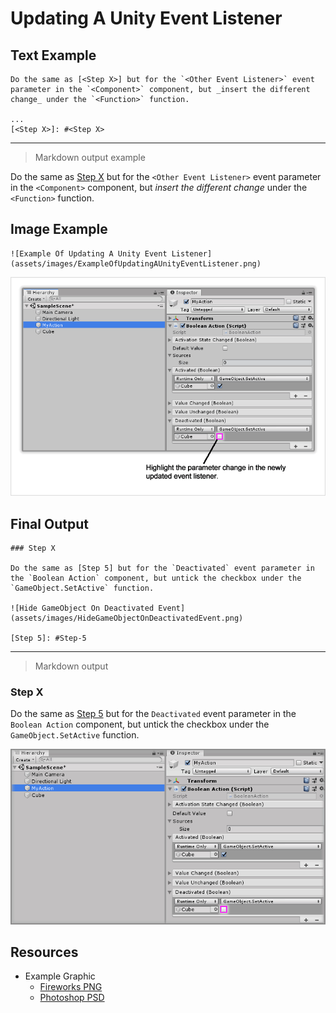 # Updating A Unity Event Listener

## Text Example

```
Do the same as [<Step X>] but for the `<Other Event Listener>` event parameter in the `<Component>` component, but _insert the different change_ under the `<Function>` function.

...
[<Step X>]: #<Step X>
```

---

> Markdown output example

Do the same as [Step X] but for the `<Other Event Listener>` event parameter in the `<Component>` component, but _insert the different change_ under the `<Function>` function.

[Step X]: #Step-X

## Image Example

```
![Example Of Updating A Unity Event Listener](assets/images/ExampleOfUpdatingAUnityEventListener.png)
```

![Example Of Updating A Unity Event Listener](assets/images/ExampleOfUpdatingAUnityEventListener.png)

## Final Output

```
### Step X

Do the same as [Step 5] but for the `Deactivated` event parameter in the `Boolean Action` component, but untick the checkbox under the `GameObject.SetActive` function.

![Hide GameObject On Deactivated Event](assets/images/HideGameObjectOnDeactivatedEvent.png)

[Step 5]: #Step-5
```

---

> Markdown output

### Step X

Do the same as [Step 5] but for the `Deactivated` event parameter in the `Boolean Action` component, but untick the checkbox under the `GameObject.SetActive` function.

![Hide GameObject On Deactivated Event](assets/images/HideGameObjectOnDeactivatedEvent.png)

[Step 5]: #Step-5

## Resources

* Example Graphic
  * [Fireworks PNG](assets/resource/FireworksPNG.fw.png)
  * [Photoshop PSD](assets/resource/PhotoshopPSD.psd)